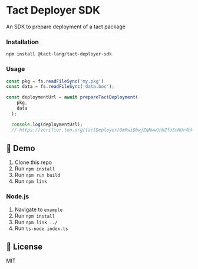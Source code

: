 # Tact Deployer SDK
An SDK to prepare deployment of a tact package

### Installation
```
npm install @tact-lang/tact-deployer-sdk
```

### Usage

```typescript
const pkg = fs.readFileSync('my.pkg')
const data = fs.readFileSync('data.boc');

const deploymentUrl = await prepareTactDeployment(
    pkg,
    data
  );

  console.log(deploymentUrl);
  // https://verifier.ton.org/tactDeployer/QmRwiQbwjZqNwwUhhZfaSnHUr4bkrGF6cRXARkuMbZaJVD

```

## 👀 Demo
1. Clone this repo
2. Run `npm install`
3. Run `npm run build`
4. Run `npm link`

### Node.js
1. Navigate to `example`
2. Run `npm install`
3. Run `npm link ../`
4. Run `ts-node index.ts`

## 📔 License
MIT
